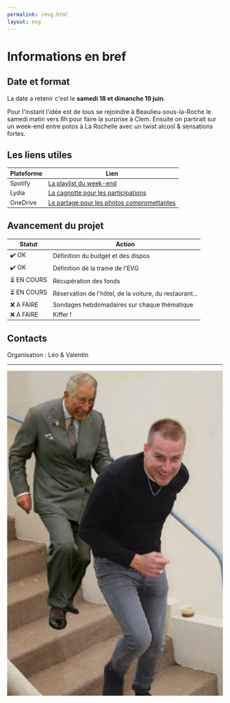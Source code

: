 ```yaml
---
permalink: /evg.html
layout: evg
---
```


# Informations en bref

## Date et format

La date a retenir c'est le **samedi 18 et dimanche 19 juin**. 

Pour l'instant l'idée est de tous se rejoindre à Beaulieu-sous-la-Roche le samedi matin vers 8h pour faire la surprise à Clem. Ensuite on partirait sur un week-end entre potos à La Rochelle avec un twist alcool & sensations fortes.

## Les liens utiles

Plateforme | Lien
---------- | ----
Spotify | [La playlist du week-end](https://open.spotify.com/playlist/0mYFHXW6temhSXGNnjs3iC?si=8bf133a43ce3436f)
Lydia | [La cagnotte pour les participations](https://lydia-app.com/collect/33513-evg-clement/fr)
OneDrive | [Le partage pour les photos compromettantes](https://1drv.ms/u/s!AmiqB-xYe-mKwnPnMHLN_qhG4fBC?e=ubzxxG)

## Avancement du projet

Statut | Action
------ | ------
✔️ OK  | Définition du budget et des dispos
✔️ OK  | Définition de la trame de l'EVG
⏳ EN COURS | Récupération des fonds
⏳ EN COURS | Réservation de l'hôtel, de la voiture, du restaurant...
❌ A FAIRE | Sondages hebdomadaires sur chaque thématique
❌ A FAIRE | Kiffer !

## Contacts

Organisation : Léo & Valentin

---

![Clement vs. Le Prince Charles](/evg/meme.jpg)

